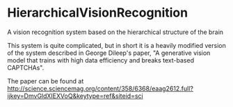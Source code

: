 # HierarchicalVisionRecognition
A vision recognition system based on the hierarchical structure of the brain

This system is quite complicated, but in short it is a heavily modified version of the system described in George Dileep's paper, "A generative vision model that trains with high data efficiency and breaks text-based CAPTCHAs". 


The paper can be found at http://science.sciencemag.org/content/358/6368/eaag2612.full?ijkey=DmvGldXIEXVoQ&keytype=ref&siteid=sci
